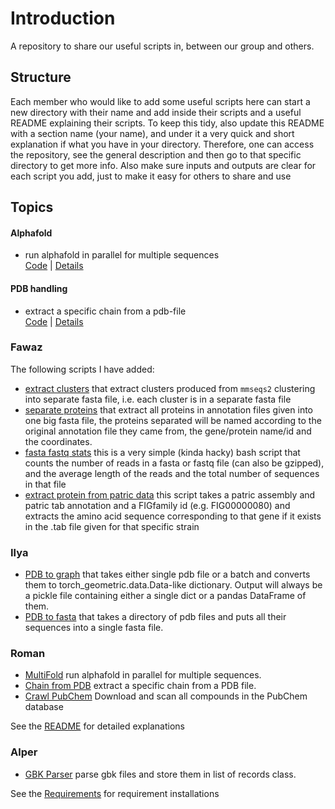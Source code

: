 # Introduction
A repository to share our useful scripts in, between our group and others.

## Structure
Each member who would like to add some useful scripts here can start a new directory with their name and add inside their scripts and a useful README explaining their scripts. To keep this tidy, also update this README with a section name (your name), and under it a very quick and short explanation if what you have in your directory. Therefore, one can access the repository, see the general description and then go to that specific directory to get more info. Also make sure inputs and outputs are clear for each script you add, just to make it easy for others to share and use

## Topics

#### Alphafold
* run alphafold in parallel for multiple sequences\
  [Code](Roman/run_multifold.py) | [Details](Roman/README.md#Scripts)

#### PDB handling
* extract a specific chain from a pdb-file \
  [Code](Roman/chain.py) | [Details](Roman/README.md#Scripts)

### Fawaz
The following scripts I have added:
* [extract clusters](Fawaz/extract_clusters.py) that extract clusters produced from `mmseqs2` clustering into separate fasta file, i.e. each cluster is in a separate fasta file
* [separate proteins](Fawaz/separate_proteins.py) that extract all proteins in annotation files given into one big fasta file, the proteins separated will be named according to the original annotation file they came from, the gene/protein name/id and the coordinates.
* [fasta fastq stats](Fawaz/fasta_fastq_stats.sh) this is a very simple (kinda hacky) bash script that counts the number of reads in a fasta or fastq file (can also be gzipped), and the average length of the reads and the total number of sequences in that file
* [extract protein from patric data](Fawaz/extract_patric_protein.py) this script takes a patric assembly and patric tab annotation and a FIGfamily id (e.g. FIG00000080) and extracts the amino acid sequence corresponding to that gene if it exists in the .tab file given for that specific strain

### Ilya
* [PDB to graph](Ilya/pdb_to_pyg.py) that takes either single pdb file or a batch and converts them to torch_geometric.data.Data-like dictionary. Output will always be a pickle file containing either a single dict or a pandas DataFrame of them.
* [PDB to fasta](Ilya/pdb_to_fasta.py) that takes a directory of pdb files and puts all their sequences into a single fasta file.

### Roman

* [MultiFold](Roman/run_multifold.py) run alphafold in parallel for multiple sequences.
* [Chain from PDB](Roman/chain.py) extract a specific chain from a PDB file.
* [Crawl PubChem](Roman/pubchem_crawler.py) Download and scan all compounds in the PubChem database

See the [README](Roman/README.md) for detailed explanations

### Alper

* [GBK Parser](Alper/gbk_parser.py) parse gbk files and store them in list of records class.

See the [Requirements](Alper/requirements.md) for requirement installations